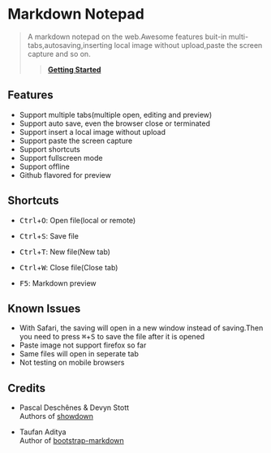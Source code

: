 # Markdown Notepad

> A markdown notepad on the web.Awesome features buit-in multi-tabs,autosaving,inserting local image without upload,paste the screen capture and so on.
>> [**Getting Started**](http://zzzhan.github.io/markdown-notepad/ 'Online Markdown Editor')

## Features

* Support multiple tabs(multiple open, editing and preview)
* Support auto save, even the browser close or terminated
* Support insert a local image without upload
* Support paste the screen capture
* Support shortcuts
* Support fullscreen mode
* Support offline
* Github flavored for preview

## Shortcuts

* <kbd>Ctrl</kbd>+<kbd>O</kbd>: Open file(local or remote)

* <kbd>Ctrl</kbd>+<kbd>S</kbd>: Save file

* <kbd>Ctrl</kbd>+<kbd>T</kbd>: New file(New tab)

* <kbd>Ctrl</kbd>+<kbd>W</kbd>: Close file(Close tab)

* <kbd>F5</kbd>: Markdown preview

## Known Issues

* With Safari, the saving will open in a new window instead of saving.Then you need to press <kbd>⌘</kbd>+<kbd>S</kbd> to save the file after it is opened 
* Paste image not support firefox so far
* Same files will open in seperate tab
* Not testing on mobile browsers

## Credits

* Pascal Deschênes & Devyn Stott<br/>
  Authors of [showdown](https://github.com/showdownjs/showdown)

* Taufan Aditya<br/>
  Author of [bootstrap-markdown](https://github.com/toopay/bootstrap-markdown)
